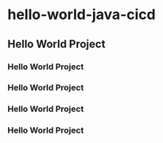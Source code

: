 # hello-world-java-cicd
## Hello World Project
### Hello World Project
### Hello World Project
### Hello World Project
### Hello World Project
